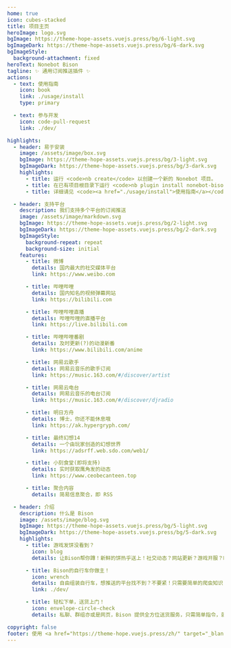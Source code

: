 ```yaml
---
home: true
icon: cubes-stacked
title: 项目主页
heroImage: logo.svg
bgImage: https://theme-hope-assets.vuejs.press/bg/6-light.svg
bgImageDark: https://theme-hope-assets.vuejs.press/bg/6-dark.svg
bgImageStyle:
  background-attachment: fixed
heroText: Nonebot Bison
tagline: ✨ 通用订阅推送插件 ✨
actions:
  - text: 使用指南
    icon: book
    link: ./usage/install
    type: primary

  - text: 参与开发
    icon: code-pull-request
    link: ./dev/

highlights:
  - header: 易于安装
    image: /assets/image/box.svg
    bgImage: https://theme-hope-assets.vuejs.press/bg/3-light.svg
    bgImageDark: https://theme-hope-assets.vuejs.press/bg/3-dark.svg
    highlights:
      - title: 运行 <code>nb create</code> 以创建一个新的 Nonebot 项目。
      - title: 在已有项目根目录下运行 <code>nb plugin install nonebot-bison</code> 以在项目中添加插件。
      - title: 详细请见 <code><a href="./usage/install">使用指南</a></code>。

  - header: 支持平台
    description: 我们支持多个平台的订阅推送
    image: /assets/image/markdown.svg
    bgImage: https://theme-hope-assets.vuejs.press/bg/2-light.svg
    bgImageDark: https://theme-hope-assets.vuejs.press/bg/2-dark.svg
    bgImageStyle:
      background-repeat: repeat
      background-size: initial
    features:
      - title: 微博
        details: 国内最大的社交媒体平台
        link: https://www.weibo.com

      - title: 哔哩哔哩
        details: 国内知名的视频弹幕网站
        link: https://bilibili.com

      - title: 哔哩哔哩直播
        details: 哔哩哔哩的直播平台
        link: https://live.bilibili.com

      - title: 哔哩哔哩番剧
        details: 及时更新(?)的动漫新番
        link: https://www.bilibili.com/anime

      - title: 网易云歌手
        details: 网易云音乐的歌手订阅
        link: https://music.163.com/#/discover/artist

      - title: 网易云电台
        details: 网易云音乐的电台订阅
        link: https://music.163.com/#/discover/djradio

      - title: 明日方舟
        details: 博士，你还不能休息哦
        link: https://ak.hypergryph.com/

      - title: 最终幻想14
        details: 一个由玩家创造的幻想世界
        link: https://adsrff.web.sdo.com/web1/

      - title: 小刻食堂(即将支持)
        details: 实时获取鹰角发的动态
        link: https://www.ceobecanteen.top

      - title: 聚合内容
        details: 简易信息聚合，即 RSS

  - header: 介绍
    description: 什么是 Bison
    image: /assets/image/blog.svg
    bgImage: https://theme-hope-assets.vuejs.press/bg/5-light.svg
    bgImageDark: https://theme-hope-assets.vuejs.press/bg/5-dark.svg
    highlights:
      - title: 游戏发饼没看到？
        icon: blog
        details: 让Bison帮你蹲！新鲜的饼热乎送上！社交动态？网站更新？游戏开服？Bison的自行车24小时风雨无阻！

      - title: Bison的自行车你做主！
        icon: wrench
        details: 自由组装自行车，想推送的平台找不到？不要紧！只需要简单的爬虫知识，就能为自行车装上新的配件派送你需要的信件！
        link: ./dev/

      - title: 轻松下单，送货上门！
        icon: envelope-circle-check
        details: 私聊、群组亦或是网页，Bison 提供全方位送货服务，只需简单指令，就能精准送达！

copyright: false
footer: 使用 <a href="https://theme-hope.vuejs.press/zh/" target="_blank">VuePress Theme Hope</a> 主题 | MIT 协议
---
```

